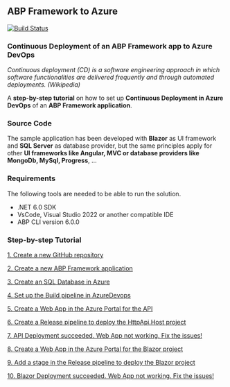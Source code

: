 ## ABP Framework to Azure

[![Build Status](https://dev.azure.com/AbpIoAzureDevopsOrg/Abp2AzureProj/_apis/build/status/Abp2AzureBuildPipeline?branchName=main)](https://dev.azure.com/AbpIoAzureDevopsOrg/Abp2AzureProj/_build/latest?definitionId=3&branchName=main)

### Continuous Deployment of an ABP Framework app to Azure DevOps

_Continuous deployment (CD) is a software engineering approach in which software functionalities are delivered frequently and through automated deployments. (Wikipedia)_

A **step-by-step tutorial** on how to set up **Continuous Deployment in Azure DevOps** of an **ABP Framework application**.


### Source Code

The sample application has been developed with **Blazor** as UI framework and **SQL Server** as database provider, but the same principles apply for other **UI frameworks like Angular, MVC or database providers like MongoDb, MySql, Progress**, ...

### Requirements

The following tools are needed to be able to run the solution.

* .NET 6.0 SDK
* VsCode, Visual Studio 2022 or another compatible IDE
* ABP CLI version 6.0.0

### Step-by-step Tutorial

[1. Create a new GitHub repository](tutorial/1.create-a-new-github-repository.md)

[2. Create a new ABP Framework application](tutorial/2.create-a-new-abp-framework-application.md)

[3. Create an SQL Database in Azure](tutorial/3.create-an-sql-database-in-azure.md)

[4. Set up the Build pipeline in AzureDevops](tutorial/4.set-up-a-build-pipeline-in-azuredevops.md)

[5. Create a Web App in the Azure Portal for the API](tutorial/5.create-a-web-app-in-the-azure-portal-for-the-api-project.md)

[6. Create a Release pipeline to deploy the HttpApi.Host project](tutorial/6.create-a-release-pipeline-and-deploy-httpapi-host-project.md)

[7. API Deployment succeeded. Web App not working. Fix the issues!](tutorial/7.deployment-succeeded-web-app-not-working-fix-the-issues.md)

[8. Create a Web App in the Azure Portal for the Blazor project](tutorial/8.create-a-web-app-in-the-azure-portal-for-the-blazor-project.md)

[9. Add a stage in the Release pipeline to deploy the Blazor project](tutorial/9.add-an-extra-stage-in-the-release-pipeline-for-the-blazor-project.md)

[10. Blazor Deployment succeeded. Web App not working. Fix the issues!](tutorial/10.deployment-blazor-project-succeeded-web-app-still-not-working-fix-the-issues.md)

